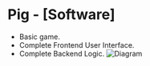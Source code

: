 # Pig - [Software]
- Basic game.
- Complete Frontend User Interface.
- Complete Backend Logic.
![Diagram]([https://raw.githubusercontent.com/username/repo/branch/images/diagram.png](https://github.com/twolenski/classic_pig_game/blob/main/pig.png))

